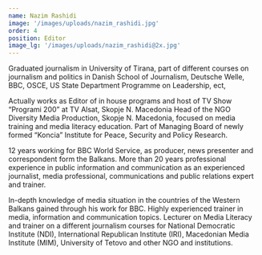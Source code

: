 ```yaml
---
name: Nazim Rashidi
image: '/images/uploads/nazim_rashidi.jpg'
order: 4
position: Editor
image_lg: '/images/uploads/nazim_rashidi@2x.jpg'
---
```


Graduated journalism in University of Tirana, part of different courses on journalism and politics in Danish School of Journalism, Deutsche Welle, BBC, OSCE, US State Department Programme on Leadership, ect,

Actually works as Editor of in house programs and host of TV Show “Programi 200” at TV Alsat, Skopje N. Macedonia
Head of the NGO Diversity Media Production, Skopje N. Macedonia, focused on media training and media literacy education.
Part of Managing Board of newly formed “Koncia” Institute for Peace, Security and Policy Research. 

12 years working for BBC World Service, as producer, news presenter and correspondent form the Balkans.  More than 20 years professional experience in public information and communication as an experienced journalist, media professional, communications and public relations expert and trainer.

In-depth knowledge of media situation in the countries of the Western Balkans gained through his work for BBC. 
Highly experienced trainer in media, information and communication topics. Lecturer on Media Literacy and trainer on a different journalism courses for National Democratic Institute (NDI), International Republican Institute (IRI), Macedonian Media Institute (MIM), University of Tetovo and other NGO and institutions.
